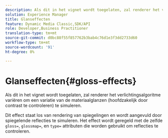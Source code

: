 ```yaml
---
description: Als dit in het vignet wordt toegelaten, zal renderer het verlichtingsalgoritme variëren om een variatie van de materiaalglanzen (hoofdzakelijk door contrast te controleren) te simuleren.
solution: Experience Manager
title: Glanseffecten
feature: Dynamic Media Classic,SDK/API
role: Developer,Business Practitioner
translation-type: tm+mt
source-git-commit: d0bc88f55f857762b3bab4c76d1e3f3dd2733d60
workflow-type: tm+mt
source-wordcount: '91'
ht-degree: 0%

---
```



# Glanseffecten{#gloss-effects}

Als dit in het vignet wordt toegelaten, zal renderer het verlichtingsalgoritme variëren om een variatie van de materiaalglanzen (hoofdzakelijk door contrast te controleren) te simuleren.

Dit effect staat los van rendering van spiegelingen en wordt aangevuld door spiegelende reflecties te simuleren. Het effect wordt geregeld met de zelfde `gloss=`, `glossmap=`, en `type=` attributen die worden gebruikt om reflecties te controleren.
